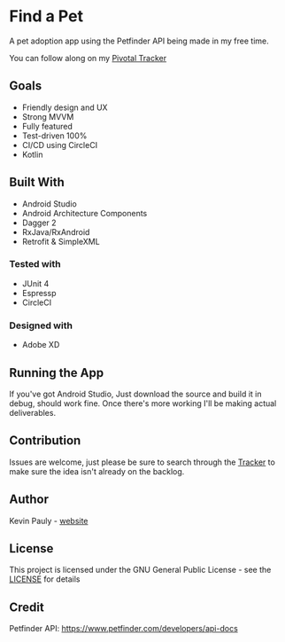 # Find a Pet
A pet adoption app using the Petfinder API being made in my free time.

You can follow along on my [Pivotal Tracker](https://www.pivotaltracker.com/n/projects/2168363)

## Goals
- Friendly design and UX
- Strong MVVM
- Fully featured
- Test-driven 100%
- CI/CD using CircleCI
- Kotlin

## Built With
- Android Studio
- Android Architecture Components
- Dagger 2
- RxJava/RxAndroid
- Retrofit & SimpleXML

### Tested with
- JUnit 4
- Espressp
- CircleCI

### Designed with
- Adobe XD

## Running the App
If you've got Android Studio, Just download the source and build it in debug, should work fine. Once there's more working I'll be making actual deliverables.

## Contribution
Issues are welcome, just please be sure to search through the [Tracker](https://www.pivotaltracker.com/n/projects/2168363) to make sure the idea isn't already on the backlog.

## Author
Kevin Pauly - [website](http://www.pauly.tech)

## License
This project is licensed under the GNU General Public License - see the [LICENSE](https://github.com/kpauly2-ford/findapet/blob/master/LICENSE) for details

## Credit
Petfinder API: https://www.petfinder.com/developers/api-docs
